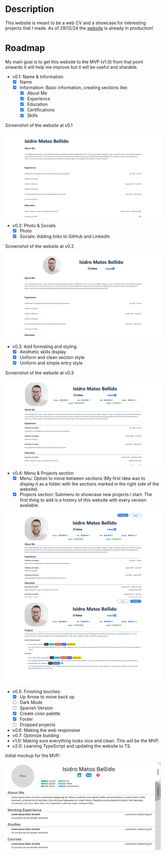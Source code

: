 # Description
This website is meant to be a web CV and a showcase for interesting projects that I made. As of 29/12/24 the [website](https://isimatosbe.es/) is already in production!

# Roadmap
My main goal is to get this website to the MVP (v1.0) from that point onwards it will help me improve but it will be useful and sharable.

- v0.1: Name & Information
    - [x] Name
    - [x] Information: Basic information, creating sections like:
        - [x] About Me
        - [x] Experience
        - [x] Education
        - [x] Certifications
        - [x] Skills

Screenshot of the website at v0.1 

![Screenshot v0.1](/src/imgs/history/v0.1.png)
- v0.2: Photo & Socials
    - [x] Photo
    - [x] Socials: Adding links to GitHub and LinkedIn

Screenshot of the website at v0.2 

![Screenshot v0.2](/src/imgs/history/v0.2.png)
- v0.3: Add formating and styling
    - [x] Aesthetic skills display
    - [x] Uniform and clean section style
    - [x] Uniform and simple entry style

Screenshot of the website at v0.3 

![Screenshot v0.3](/src/imgs/history/v0.3.png)
- v0.4: Menu & Projects section
    - [x] Menu: Option to move between sections (My first idea was to display it as a folder with the sections marked in the right side of the website).
    - [x] Projects section: Submenu to showcase new projects I start. The first thing to add is a history of this website with every version avaliable.

![Screenshot v0.4 Home](/src/imgs/history/v0.4%20-%20Home.png)
![Screenshot v0.4 Projects](/src/imgs/history/v0.4%20-%20Projects.png)
- v0.5: Finishing touches:
    - [x] Up Arrow to move back up
    - [ ] Dark Mode
    - [ ] Spanish Version
    - [x] Create color palette
    - [x] Footer
    - [ ] Dropped projects
- v0.6: Making the web responsive
- v0.7: Optimize building
- v1.0: Making sure everything looks nice and clean. This will be the MVP. 
- v2.0: Learning TypeScript and updating the website to TS.

Initial mockup for the MVP:

![Mockup](/src/imgs/history/Initial-Mockup.png)